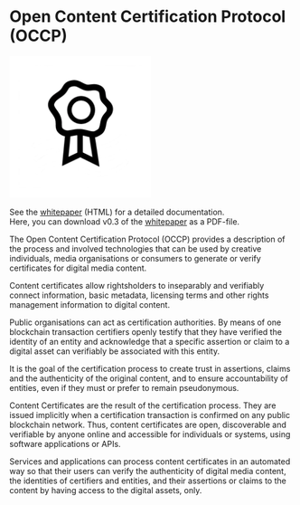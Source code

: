 # Open Content Certification Protocol (OCCP) 

<img src="occp-icon.png" width="250">

See the [whitepaper](https://github.com/licium/occp/blob/master/docs/main.md) (HTML) for a detailed documentation.  
Here, you can download v0.3 of the [whitepaper](occp-whitepaper.pdf) as a PDF-file.

The Open Content Certification Protocol (OCCP) provides a description of the process and involved technologies that can be used by creative individuals, media organisations or consumers to generate or verify certificates for digital media content. 

Content certificates allow rightsholders to inseparably and verifiably connect information, basic metadata, licensing terms and other rights management information to digital content.

Public organisations can act as certification authorities. 
By means of one blockchain transaction certifiers openly testify that they have verified the identity of an entity and acknowledge that a specific assertion or claim to a digital asset can verifiably be associated with this entity.

It is the goal of the certification process to create trust in assertions, claims and the authenticity of the original content, and to ensure accountability of entities, even if they must or prefer to remain pseudonymous.

Content Certificates are the result of the certification process. 
They are issued implicitly when a certification transaction is confirmed on any public blockchain network. 
Thus, content certificates are open, discoverable and verifiable by anyone online and accessible for individuals or systems, using software applications or APIs. 

Services and applications can process content certificates in an automated way so that their users can verify the authenticity of digital media content, the identities of certifiers and entities, and their assertions or claims to the content by having access to the digital assets, only.
